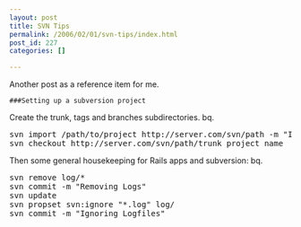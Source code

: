 ```yaml
---
layout: post
title: SVN Tips
permalink: /2006/02/01/svn-tips/index.html
post_id: 227
categories: []

---
```


 Another post as a reference item for me.




	###Setting up a subversion project




Create the trunk, tags and branches subdirectories.
bq. 
<pre>
svn import /path/to/project http://server.com/svn/path -m "Initial Upload" 
svn checkout http://server.com/svn/path/trunk project name
</pre>


Then some general housekeeping for Rails apps and subversion:
bq. 
<pre>
svn remove log/*
svn commit -m "Removing Logs" 
svn update
svn propset svn:ignore "*.log" log/
svn commit -m "Ignoring Logfiles" 
</pre>
